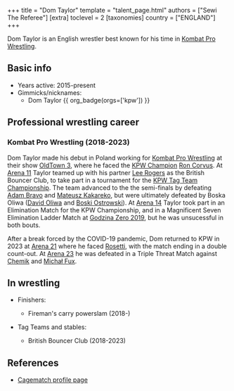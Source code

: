 +++
title = "Dom Taylor"
template = "talent_page.html"
authors = ["Sewi The Referee"]
[extra]
toclevel = 2
[taxonomies]
country = ["ENGLAND"]
+++

Dom Taylor is an English wrestler best known for his time in [Kombat Pro Wrestling](@/o/kpw.md).

## Basic info

* Years active: 2015-present
* Gimmicks/nicknames:
  - Dom Taylor {{ org_badge(orgs=['kpw']) }}
 
## Professional wrestling career

### Kombat Pro Wrestling (2018-2023)

Dom Taylor made his debut in Poland working for [Kombat Pro Wrestling](@/o/kpw.md) at their show [OldTown 3](@/e/kpw/2018-07-14-kpw-oldtown-3.md), where he faced the [KPW Champion](@/c/kpw-championship.md) [Ron Corvus](@/w/ron-corvus.md). At [Arena 11](@/e/kpw/2018-11-03-kpw-arena-11.md) Taylor teamed up with his partner [Lee Rogers](@/w/lee-rogers.md) as the British Bouncer Club, to take part in a tournament for the [KPW Tag Team Championship](@/c/kpw-tag-team-championship.md). The team advanced to the the semi-finals by defeating [Adam Bravo](@/w/adam-bravo.md) and [Mateusz Kakareko](@/w/mateusz-kakareko.md), but were ultimately defeated by Boska Oliwa ([David Oliwa](@/w/david-oliwa.md) and [Boski Ostrowski](@/w/ostrowski.md)). At [Arena 14](@/e/kpw/2019-06-15-kpw-arena-14.md) Taylor took part in an Elimination Match for the KPW Championship, and in a Magnificent Seven Elimination Ladder Match at [Godzina Zero 2019](@/e/kpw/2019-08-17-kpw-godzina-zero-2019.md), but he was unsucessful in both bouts. 

After a break forced by the COVID-19 pandemic, Dom returned to KPW in 2023 at [Arena 21](@/e/kpw/2023-02-24-kpw-arena-21.md) where he faced [Rosetti](@/w/rosetti.md), with the match ending in a double count-out. At [Arena 23](@/e/kpw/2023-11-24-kpw-arena-23.md) he was defeated in a Triple Threat Match against [Chemik](@/w/chemik.md) and [Michał Fux](@/w/michal-fux.md).

## In wrestling

* Finishers:
  - Fireman's carry powerslam (2018-)
 
* Tag Teams and stables:
  - British Bouncer Club (2018-2023)

## References

* [Cagematch profile page](https://www.cagematch.net/?id=2&nr=23306)
